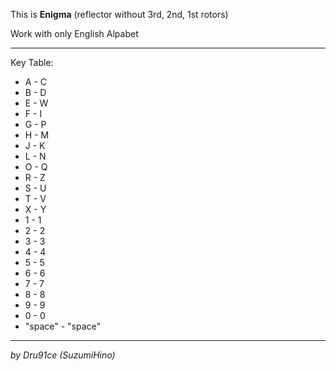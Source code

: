 This is **Enigma** 
(reflector without 3rd, 2nd, 1st rotors)

Work with only English Alpabet
_____________
 Key Table:
 + A - C
 + B - D
 + E - W
 + F - I
 + G - P
 + H - M
 + J - K
 + L - N
 + O - Q
 + R - Z
 + S - U
 + T - V
 + X - Y
 + 1 - 1
 + 2 - 2
 + 3 - 3   
 + 4 - 4             
 + 5 - 5             
 + 6 - 6             
 + 7 - 7            
 + 8 - 8             
 + 9 - 9            
 + 0 - 0             
 + "space" - "space" 
_____________________

_by Dru91ce (SuzumiHino)_
